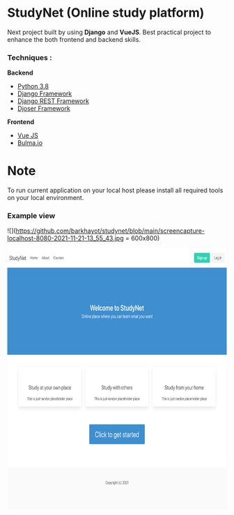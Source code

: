 # StudyNet (Online study platform)

Next project built by  using **Django** and **VueJS**. Best practical project to enhance the both frontend and backend skills.

### Techniques :
**Backend**
* [Python 3.8](https://www.python.org/)
* [Django Framework](https://www.djangoproject.com/)
* [Django REST Framework](https://www.django-rest-framework.org/)
* [Djoser Framework](https://djoser.readthedocs.io/en/latest/)

**Frontend**
* [Vue JS](https://vuejs.org/)
* [Bulma.io](https://bulma.io/)


# Note

To run current application on your local host please install all required tools on your local environment. 

### Example view

![](https://github.com/barkhayot/studynet/blob/main/screencapture-localhost-8080-2021-11-21-13_55_43.jpg = 600x800)

<img src="https://github.com/barkhayot/studynet/blob/main/screencapture-localhost-8080-2021-11-21-13_55_43.jpg" data-canonical-src="https://github.com/barkhayot/studynet/blob/main/screencapture-localhost-8080-2021-11-21-13_55_43.jpg" width="800" height="600" />

